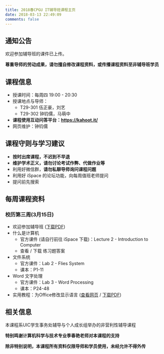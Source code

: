 ```yaml
---
title: 2018春CPGU IT辅导班课程主页
date: 2018-03-13 22:49:09
comments: false
---
```


## 通知公告

欢迎参加辅导班的课件已上传。

**尊重导师的劳动成果，请勿擅自修改课程资料，或传播课程资料至非辅导班学员**

## 课程信息

* 授课时间：每周四 19:00 - 20:30
* 授课地点与导师：
  * T29-301  伍正豪，刘艺
  * T29-302  钟钧儒，马萌中
* **课程使用互动问答平台：https://kahoot.it/**
* 网页维护：钟钧儒

## 课程守则与学习建议

* **按时出席课程，不迟到不早退**
* **维护学术正义，请勿讨论考试作弊、代做作业等**
* 利用好微信群，**请勿私聊导师询问课程问题**
* 利用好 iSpace 的论坛功能，向每周值班老师提问
* 提问前先搜索

## 每周课程资料

### 校历第三周(3月15日)

* 欢迎参加辅导班 ([下载PDF](slides/welcome.pdf))
* 什么是计算机
  * 官方课件 (请自行前往 iSpace 下载)：Lecture 2 - Introduction to Computer
  * 查看 / 下载 练习题答案
* 文件系统
  * 官方课件：Lab 2 - Flies System
  * 课本：P1-11
* Word 文字处理
  * 官方课件：Lab 3 - Word Processing
  * 课本：P24-48
* 实用教程：为Office修改显示语言 (<a href="extra/office-language-pack-install/">查看网页</a> / <a href="extra/office-language-pack-install/office-language-pack-install.pdf">下载PDF</a>)

## 相关信息

本课程系UIC学生事务处辅导与个人成长组举办的非营利性辅导课程

**特别鸣谢计算机科学与技术专业季春艳老师对本课程的支持**

**除非特别说明，本课程所有资料仅限导师和学员使用，未经允许不得外传**